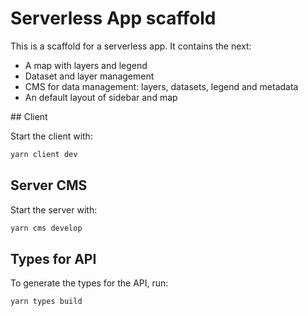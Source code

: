 # Serverless App scaffold

This is a scaffold for a serverless app. It contains the next:

* A map with layers and legend
* Dataset and layer management
* CMS for data management: layers, datasets, legend and metadata
* An default layout of sidebar and map

## Client

Start the client with:

```bash
yarn client dev
```

## Server CMS

Start the server with:

```bash
yarn cms develop
```

## Types for API

To generate the types for the API, run:

```bash
yarn types build
```
